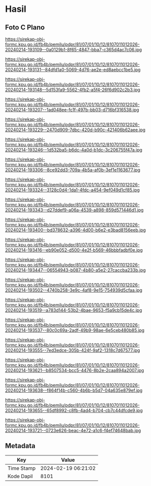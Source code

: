 # Hasil

## Foto C Plano

https://sirekap-obj-formc.kpu.go.id/fb4b/pemilu/pdpr/81/07/01/10/12/8107011012026-20240214-193109--0a0129b1-8f65-4847-bba7-c365d4ac7c06.jpg

https://sirekap-obj-formc.kpu.go.id/fb4b/pemilu/pdpr/81/07/01/10/12/8107011012026-20240214-193131--84dfd1a0-5069-4d76-ae2e-ed8aebcc1be5.jpg

https://sirekap-obj-formc.kpu.go.id/fb4b/pemilu/pdpr/81/07/01/10/12/8107011012026-20240214-193148--5d153fa9-5562-4fb2-a5f4-26f6d902c2b3.jpg

https://sirekap-obj-formc.kpu.go.id/fb4b/pemilu/pdpr/81/07/01/10/12/8107011012026-20240214-193207--1ad048ee-fc1f-497b-bb03-d716bf316538.jpg

https://sirekap-obj-formc.kpu.go.id/fb4b/pemilu/pdpr/81/07/01/10/12/8107011012026-20240214-193229--2470d909-7dbc-420d-b90c-421406b62aee.jpg

https://sirekap-obj-formc.kpu.go.id/fb4b/pemilu/pdpr/81/07/01/10/12/8107011012026-20240214-193246--1d532ba5-b6dc-4a0d-b1dc-3c206755f47a.jpg

https://sirekap-obj-formc.kpu.go.id/fb4b/pemilu/pdpr/81/07/01/10/12/8107011012026-20240214-193306--8ce92dd3-709a-4b5a-af0b-3ef1e1163677.jpg

https://sirekap-obj-formc.kpu.go.id/fb4b/pemilu/pdpr/81/07/01/10/12/8107011012026-20240214-193324--3128c0d4-1da1-4fdc-a454-9ef049d1cf85.jpg

https://sirekap-obj-formc.kpu.go.id/fb4b/pemilu/pdpr/81/07/01/10/12/8107011012026-20240214-193343--d27ddef9-a06a-4539-a898-859d571446d1.jpg

https://sirekap-obj-formc.kpu.go.id/fb4b/pemilu/pdpr/81/07/01/10/12/8107011012026-20240214-193400--bd378632-a396-4d00-b6e2-e3bad8156eeb.jpg

https://sirekap-obj-formc.kpu.go.id/fb4b/pemilu/pdpr/81/07/01/10/12/8107011012026-20240214-193416--eb90e052-d500-4e2f-b569-46bbbfadbf0e.jpg

https://sirekap-obj-formc.kpu.go.id/fb4b/pemilu/pdpr/81/07/01/10/12/8107011012026-20240214-193447--06554943-b087-4b80-a5e2-27caccba233b.jpg

https://sirekap-obj-formc.kpu.go.id/fb4b/pemilu/pdpr/81/07/01/10/12/8107011012026-20240214-193502--4740b258-3e9c-4af8-9e15-754939d5cfaa.jpg

https://sirekap-obj-formc.kpu.go.id/fb4b/pemilu/pdpr/81/07/01/10/12/8107011012026-20240214-193519--a783d144-53b2-4bae-9653-f5a9cb15de4c.jpg

https://sirekap-obj-formc.kpu.go.id/fb4b/pemilu/pdpr/81/07/01/10/12/8107011012026-20240214-193537--80c0c69a-2adf-49b9-98ae-6e5ceb480b85.jpg

https://sirekap-obj-formc.kpu.go.id/fb4b/pemilu/pdpr/81/07/01/10/12/8107011012026-20240214-193555--7ed3edce-305b-424f-9af2-1318c7d67577.jpg

https://sirekap-obj-formc.kpu.go.id/fb4b/pemilu/pdpr/81/07/01/10/12/8107011012026-20240214-193621--b8507534-bcc5-4476-8b2e-2caa894a2007.jpg

https://sirekap-obj-formc.kpu.go.id/fb4b/pemilu/pdpr/81/07/01/10/12/8107011012026-20240214-193638--f864f14b-c560-4b6b-b5d7-04a635e879ef.jpg

https://sirekap-obj-formc.kpu.go.id/fb4b/pemilu/pdpr/81/07/01/10/12/8107011012026-20240214-193655--65df8992-c8fb-4ad4-b704-cb7c44dfcde9.jpg

https://sirekap-obj-formc.kpu.go.id/fb4b/pemilu/pdpr/81/07/01/10/12/8107011012026-20240214-193721--0723e626-beac-4e72-a1c6-f4ef74648bab.jpg


## Metadata

| Key        | Value               |
| ---------- | ------------------- |
| Time Stamp | 2024-02-19 06:21:02 |
| Kode Dapil | 8101                |



